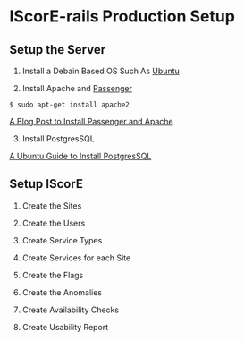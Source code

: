# IScorE-rails Production Setup
## Setup the Server
1. Install a Debain Based OS Such As [Ubuntu](http://ubuntu.com)

2. Install Apache and [Passenger](https://www.phusionpassenger.com/)

 `$ sudo apt-get install apache2`

 [A Blog Post to Install Passenger and Apache](http://nathanhoad.net/how-to-ruby-on-rails-ubuntu-apache-with-passenger)

3. Install PostgresSQL

[A Ubuntu Guide to Install PostgresSQL](https://help.ubuntu.com/community/PostgreSQL#Basic_Server_Setup)

## Setup IScorE
1. Create the Sites

2. Create the Users
 
3. Create Service Types

4. Create Services for each Site

5. Create the Flags

6. Create the Anomalies

7. Create Availability Checks

8. Create Usability Report
